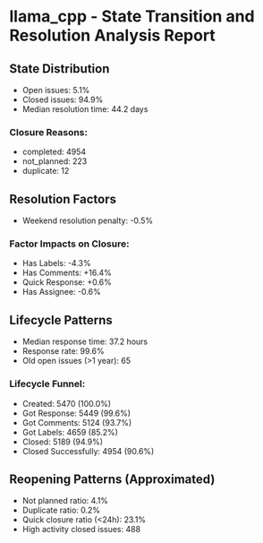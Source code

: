 # llama_cpp - State Transition and Resolution Analysis Report

## State Distribution
- Open issues: 5.1%
- Closed issues: 94.9%
- Median resolution time: 44.2 days

### Closure Reasons:
- completed: 4954
- not_planned: 223
- duplicate: 12

## Resolution Factors
- Weekend resolution penalty: -0.5%

### Factor Impacts on Closure:
- Has Labels: -4.3%
- Has Comments: +16.4%
- Quick Response: +0.6%
- Has Assignee: -0.6%

## Lifecycle Patterns
- Median response time: 37.2 hours
- Response rate: 99.6%
- Old open issues (>1 year): 65

### Lifecycle Funnel:
- Created: 5470 (100.0%)
- Got Response: 5449 (99.6%)
- Got Comments: 5124 (93.7%)
- Got Labels: 4659 (85.2%)
- Closed: 5189 (94.9%)
- Closed Successfully: 4954 (90.6%)

## Reopening Patterns (Approximated)
- Not planned ratio: 4.1%
- Duplicate ratio: 0.2%
- Quick closure ratio (<24h): 23.1%
- High activity closed issues: 488
